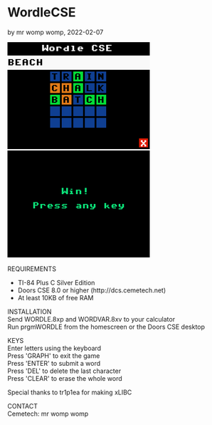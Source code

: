 # WordleCSE
by mr womp womp, 2022-02-07

![](https://raw.githubusercontent.com/mrwompwomp/WordleCSE/main/cap/beach.png)
![](https://raw.githubusercontent.com/mrwompwomp/WordleCSE/main/cap/win.png)

REQUIREMENTS  
<ul>
<li>TI-84 Plus C Silver Edition</li>
<li>Doors CSE 8.0 or higher (http://dcs.cemetech.net)</li>
<li>At least 10KB of free RAM</li>
</ul>

INSTALLATION  
Send WORDLE.8xp and WORDVAR.8xv to your calculator  
Run prgmWORDLE from the homescreen or the Doors CSE desktop

KEYS  
Enter letters using the keyboard  
Press 'GRAPH' to exit the game  
Press 'ENTER' to submit a word  
Press 'DEL' to delete the last character  
Press 'CLEAR' to erase the whole word  

Special thanks to tr1p1ea for making xLIBC  

CONTACT  
Cemetech: mr womp womp
